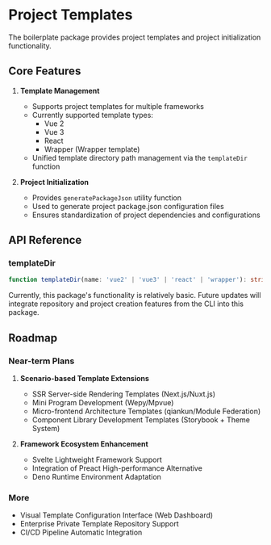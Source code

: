 # Project Templates

The boilerplate package provides project templates and project initialization functionality.

## Core Features

1. **Template Management**
   - Supports project templates for multiple frameworks
   - Currently supported template types:
     - Vue 2
     - Vue 3
     - React
     - Wrapper (Wrapper template)
   - Unified template directory path management via the `templateDir` function

2. **Project Initialization**
   - Provides `generatePackageJson` utility function
   - Used to generate project package.json configuration files
   - Ensures standardization of project dependencies and configurations

## API Reference

### templateDir

```typescript
function templateDir(name: 'vue2' | 'vue3' | 'react' | 'wrapper'): string
```

Currently, this package's functionality is relatively basic. Future updates will integrate repository and project creation features from the CLI into this package.

## Roadmap

### Near-term Plans
1. **Scenario-based Template Extensions**
   - SSR Server-side Rendering Templates (Next.js/Nuxt.js)
   - Mini Program Development (Wepy/Mpvue)
   - Micro-frontend Architecture Templates (qiankun/Module Federation)
   - Component Library Development Templates (Storybook + Theme System)

2. **Framework Ecosystem Enhancement**
   - Svelte Lightweight Framework Support
   - Integration of Preact High-performance Alternative
   - Deno Runtime Environment Adaptation

### More
- Visual Template Configuration Interface (Web Dashboard)
- Enterprise Private Template Repository Support
- CI/CD Pipeline Automatic Integration
